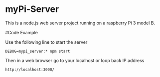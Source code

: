 # myPi-Server

This is a node.js web server project running on a raspberry Pi 3 model B.

#Code Example

Use the following line to start the server
```
DEBUG=mypi_server:* npm start
```

Then in a web browser go to your localhost or loop back IP address
```
http://localhost:3000/
```
